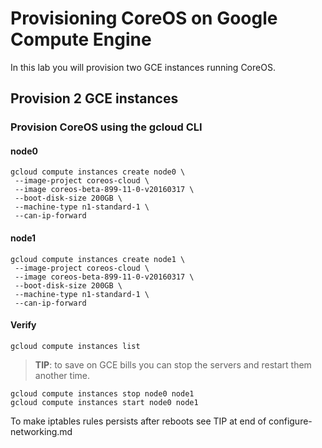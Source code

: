 # Provisioning CoreOS on Google Compute Engine

In this lab you will provision two GCE instances running CoreOS.

## Provision 2 GCE instances

### Provision CoreOS using the gcloud CLI

#### node0

```
gcloud compute instances create node0 \
 --image-project coreos-cloud \
 --image coreos-beta-899-11-0-v20160317 \
 --boot-disk-size 200GB \
 --machine-type n1-standard-1 \
 --can-ip-forward
```

#### node1

```
gcloud compute instances create node1 \
 --image-project coreos-cloud \
 --image coreos-beta-899-11-0-v20160317 \
 --boot-disk-size 200GB \
 --machine-type n1-standard-1 \
 --can-ip-forward
```

#### Verify

```
gcloud compute instances list
```
> __TIP__: to save on GCE bills you can stop the servers and restart them another time.
```
gcloud compute instances stop node0 node1
gcloud compute instances start node0 node1
```
To make iptables rules persists after reboots see TIP at end of configure-networking.md
